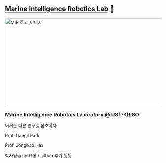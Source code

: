## [Marine Intelligence Robotics Lab]([url](https://www.mirlab.co.kr)) 🦑

<img width="768" height="278" alt="MIR 로고_이미지" src="https://github.com/user-attachments/assets/a56cc007-2a18-4dd8-aa28-8fb693c76896" />

### Marine Intelligence Robotics Laboratory @ UST-KRISO
이거는 다른 연구실 참조하자

Prof. Daegil Park

Prof. Jongboo Han

박사님들 cv 요청 / github 추가 등등

